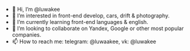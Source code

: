 - 👋 Hi, I’m @luwakee
- 👀 I’m interested in front-end develop, cars, drift & photography. 
- 🌱 I’m currently learning front-end languages & english.
- 💞️ I’m looking to collaborate on Yandex, Google or other most popular companies.
- 📫 How to reach me: telegram: @luwaakee, vk: @luwakee
